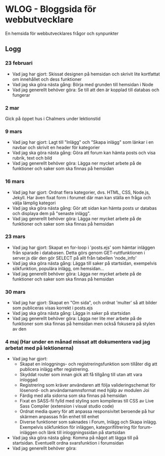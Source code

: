 # WLOG - Bloggsida för webbutvecklare
En hemsida för webbutvecklares frågor och synpunkter

## Logg

### 23 februari
- Vad jag har gjort: Skissat designen på hemsidan och skrivit lite kortfattat om innehållet och dess funktioner
- Vad jag ska göra nästa gång: Börja med grunden till hemsidan i Node
- Vad jag generellt behöver göra: Se till att den är kopplad till databas och fungerar

### 2 mar

Gick på öppet hus i Chalmers under lektionstid

### 9 mars
- Vad jag har gjort: Lagt till "Inlägg" och "Skapa inlägg" som länkar i en navbar och skrivit en header för kategorier
- Vad jag ska göra nästa gång: Göra att forum kan hämta posts och visa rubrik, text och bild
- Vad jag generellt behöver göra: Lägga ner mycket arbete på de funktioner och saker som ska finnas på hemsidan

### 16 mars
- Vad jag har gjort: Ordnat flera kategorier, dvs. HTML, CSS, Node.js, Jekyll. Har även fixat form i forumet där man kan ställa en fråga och välja lämplig kategori
- Vad jag ska göra nästa gång: Gör att sidan kan hämta posts ur databas och displaya dem på "senaste inlägg".
- Vad jag generellt behöver göra: Lägga ner mycket arbete på de funktioner och saker som ska finnas på hemsidan

### 23 mars
- Vad jag har gjort: Skapat en for-loop i 'posts.ejs' som hämtar inläggen från sparade i databasen. Detta görs genom GET-ruttfunktionen i server.js där den gör SELECT på allt från tabellen 'node_info'
- Vad jag ska göra nästa gång: Lägga till saker på startsidan, exempelvis sökfunktion, populära inlägg, om hemsidan...
- Vad jag generellt behöver göra: Lägga ner mycket arbete på de funktioner och saker som ska finnas på hemsidan

### 30 mars
- Vad jag har gjort: Skapat en "Om sida", och ordnat 'multer' så att bilder som publiceras visas korrekt i posts.ejs
- Vad jag ska göra nästa gång: Lägga in saker på startsidan
- Vad jag generellt behöver göra: Lägga ner lite mer arbete på de funktioner som ska finnas på hemsidan men också fokusera på stylen av den

### 4 maj (Har under en månad missat att dokumentera vad jag arbetat med på lektionerna)
- Vad jag har gjort: 
    - Skapat en inloggnings- och registreringsfunktion som tillåter dig att publicera inlägg efter registrering.
    - Skyddat router som innan gick att få tillgång till utan att vara inloggad
    - Registrering som kräver användaren att följa valideringschemat för lösenord- och användarnamnsformat med hjälp av modulen Joi
    - Färdig med alla sidorna som ska finnas på hemsidan 
    - Fixat en SASS-fil fylld med styling som kompileras till CSS av Live Sass Compiler (extension i visual studio code)
    - Ordnat media query för att anpassa responsivitet beroende på hur skärmen anpassas från enhet till enhet
    - Diverse funktioner som saknades i Forum, Inlägg och Skapa inlägg. Exempelvis sökfunktion för inläggen, kategorifiltrering för forum-inläggen och länk till inloggningssidan på startsidan
- Vad jag ska göra nästa gång: Komma på något att lägga till på startsidan. Eventuellt ordna svarsfunktion i forumsidan
- Vad jag generellt behöver göra: 
